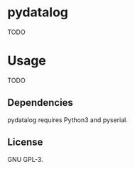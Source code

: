 # pydatalog
TODO

# Usage
TODO

## Dependencies
pydatalog requires Python3 and pyserial.

## License
GNU GPL-3.
